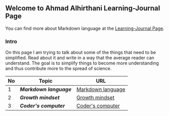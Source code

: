 
## Welcome to Ahmad Alhirthani Learning-Journal Page
You can find more about Markdown language at the [Learning-Journal Page](https://ahmadhirthani.github.io/learning-journal/).

### Intro
On this page I am trying to talk about some of the things that need to be simplified. Read about it and write in a way that the average reader can understand. The goal is to simplify things to become more understanding and thus contribute more to the spread of science.


**No** | **Topic** | **URL**
--- | --- | ---
1 | *__Markdown language__* | [Markdown language](https://ahmadhirthani.github.io/learning-journal/markdown)
2 | *__Growth mindset__* | [Growth mindset](https://ahmadhirthani.github.io/learning-journal/growth_mindset)
3 | *__Coder's computer__* | [Coder's computer](https://ahmadhirthani.github.io/learning-journal/coders_computer)



